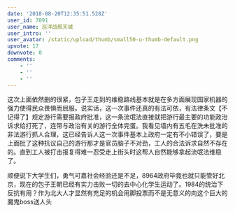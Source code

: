 ```yaml
---
date: '2018-08-20T12:35:51.528Z'
user_id: 7091
user_name: 巡洋战舰天城
user_intro: ''
user_avatar: /static/upload/thumb/small50-u-thumb-default.png
upvote: 17
downvote: 0
comments:
    - ''
    - ''
    - ''
---
```


这次上面依然删的很紧，包子王走到的维稳路线基本就是在多方面展现国家机器的强力使得民众畏惧而屈服。说实话，这一次事件还真的有法可依，有法律条文【不记得了】规定游行需要报政府批准，这一条流氓法直接就把游行最主要的功能政治诉求给打死了，连带与政治有关的游行全体完蛋。我看见墙内有五毛在洗未批准的非法游行抓人合理，这已经告诉人这一次事件基本上政府一定有不小错误了，要是上面批了这种抗议自己的游行那才是官员脑子不对劲，工人的合法诉求自然不存在的。直到工人被打击报复得难一忍受走上街头时这帮人自然能够拿起流氓法维稳了。

顺便说下大学生们，勇气可嘉社会经验还是不足，8964政府毕竟也就只能管好北京，现在的包子王朝已经有实力击败一切的去中心化学生运动了。1984的统治下反抗有用？作为北大人才显然有充足的机会用脚投票而不是无意义的向这个巨大的魔鬼boss送人头
